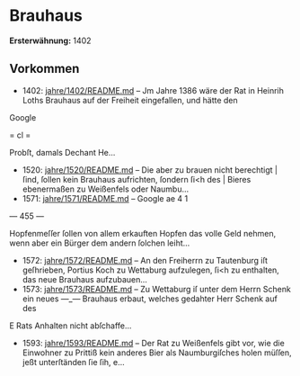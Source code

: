 # Brauhaus

**Ersterwähnung:** 1402

## Vorkommen
- 1402: [jahre/1402/README.md](../jahre/1402/README.md) – Jm Jahre 1386 wäre der Rat in Heinrih Loths
Brauhaus auf der Freiheit eingefallen, und hätte den

Google


= cl =

Probſt, damals Dechant He...
- 1520: [jahre/1520/README.md](../jahre/1520/README.md) – Die aber zu brauen nicht berechtigt |
ſind, ſollen kein Brauhaus aufrichten, ſondern ſi<h des |
Bieres ebenermaßen zu Weißenfels oder Naumbu...
- 1571: [jahre/1571/README.md](../jahre/1571/README.md) – Google ae 4 1


— 455 —

Hopfenmeſſer ſollen von allem erkauften Hopfen das
volle Geld nehmen, wenn aber ein Bürger dem andern
ſolchen leiht...
- 1572: [jahre/1572/README.md](../jahre/1572/README.md) – An den Freiherrn zu Tautenburg iſt geſhrieben, Portius
Koch zu Wettaburg aufzulegen, ſi<h zu enthalten, das neue
Brauhaus aufzubauen...
- 1573: [jahre/1573/README.md](../jahre/1573/README.md) – Zu Wettaburg iſ unter dem Herrn Schenk ein neues
—_— Brauhaus erbaut, welches gedahter Herr Schenk auf des


E
Rats Anhalten nicht abſchaffe...
- 1593: [jahre/1593/README.md](../jahre/1593/README.md) – Der Rat zu Weißenfels gibt vor, wie die Einwohner
zu Prittiß kein anderes Bier als Naumburgiſches holen
müſſen, jeßt unterſtänden ſie ſih, e...
